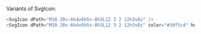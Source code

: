 Variants of SvgIcon:

```js
<SvgIcon dPath="M10 20v-6h4v6h5v-8h3L12 3 2 12h3v8z" />
<SvgIcon dPath="M10 20v-6h4v6h5v-8h3L12 3 2 12h3v8z" color="#3df5cd" hoverColor="red"/>
```
